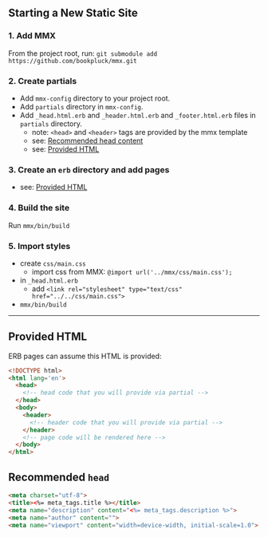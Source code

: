 ## Starting a New Static Site

### 1. Add MMX

From the project root, run:
`git submodule add https://github.com/bookpluck/mmx.git`

### 2. Create partials

- Add `mmx-config` directory to your project root.
- Add `partials` directory in `mmx-config`.
- Add `_head.html.erb` and `_header.html.erb` and `_footer.html.erb` files in `partials` directory. 
   - note: `<head>` and `<header>` tags are provided by the mmx template
   - see: [Recommended head content](#recommended-head)
   - see: [Provided HTML](#provided-html)
   
### 3. Create an `erb` directory and add pages

- see: [Provided HTML](#provided-html)

### 4. Build the site

Run `mmx/bin/build`


### 5. Import styles

- create `css/main.css`
  - import css from MMX: `@import url('../mmx/css/main.css');`
- in `_head.html.erb`
  - add `<link rel="stylesheet" type="text/css" href="../../css/main.css">`
- `mmx/bin/build`

___

## Provided HTML

ERB pages can assume this HTML is provided:

```html
<!DOCTYPE html>
<html lang='en'>
  <head>
    <!-- head code that you will provide via partial -->    
  </head>
  <body>
    <header>
      <!-- header code that you will provide via partial -->    
    </header>
    <!-- page code will be rendered here -->    
  </body>
</html>
```
 
## Recommended `head`

```html
<meta charset="utf-8">
<title><%= meta_tags.title %></title>
<meta name="description" content="<%= meta_tags.description %>">
<meta name="author" content="">
<meta name="viewport" content="width=device-width, initial-scale=1.0">
```
